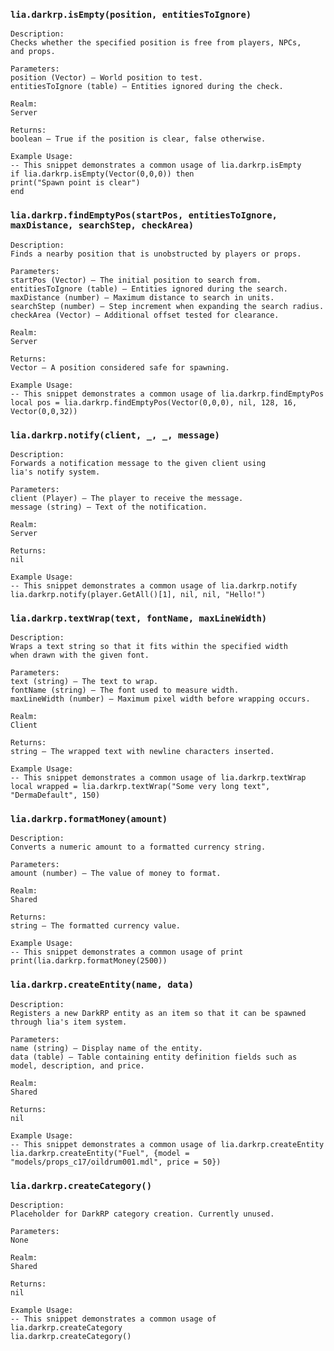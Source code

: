 ### `lia.darkrp.isEmpty(position, entitiesToIgnore)`

    
    Description:
    Checks whether the specified position is free from players, NPCs,
    and props.
    
    Parameters:
    position (Vector) – World position to test.
    entitiesToIgnore (table) – Entities ignored during the check.
    
    Realm:
    Server
    
    Returns:
    boolean – True if the position is clear, false otherwise.
    
    Example Usage:
    -- This snippet demonstrates a common usage of lia.darkrp.isEmpty
    if lia.darkrp.isEmpty(Vector(0,0,0)) then
    print("Spawn point is clear")
    end

### `lia.darkrp.findEmptyPos(startPos, entitiesToIgnore, maxDistance, searchStep, checkArea)`

    
    Description:
    Finds a nearby position that is unobstructed by players or props.
    
    Parameters:
    startPos (Vector) – The initial position to search from.
    entitiesToIgnore (table) – Entities ignored during the search.
    maxDistance (number) – Maximum distance to search in units.
    searchStep (number) – Step increment when expanding the search radius.
    checkArea (Vector) – Additional offset tested for clearance.
    
    Realm:
    Server
    
    Returns:
    Vector – A position considered safe for spawning.
    
    Example Usage:
    -- This snippet demonstrates a common usage of lia.darkrp.findEmptyPos
    local pos = lia.darkrp.findEmptyPos(Vector(0,0,0), nil, 128, 16, Vector(0,0,32))

### `lia.darkrp.notify(client, _, _, message)`

    
    Description:
    Forwards a notification message to the given client using
    lia's notify system.
    
    Parameters:
    client (Player) – The player to receive the message.
    message (string) – Text of the notification.
    
    Realm:
    Server
    
    Returns:
    nil
    
    Example Usage:
    -- This snippet demonstrates a common usage of lia.darkrp.notify
    lia.darkrp.notify(player.GetAll()[1], nil, nil, "Hello!")

### `lia.darkrp.textWrap(text, fontName, maxLineWidth)`

    
    Description:
    Wraps a text string so that it fits within the specified width
    when drawn with the given font.
    
    Parameters:
    text (string) – The text to wrap.
    fontName (string) – The font used to measure width.
    maxLineWidth (number) – Maximum pixel width before wrapping occurs.
    
    Realm:
    Client
    
    Returns:
    string – The wrapped text with newline characters inserted.
    
    Example Usage:
    -- This snippet demonstrates a common usage of lia.darkrp.textWrap
    local wrapped = lia.darkrp.textWrap("Some very long text", "DermaDefault", 150)

### `lia.darkrp.formatMoney(amount)`

    
    Description:
    Converts a numeric amount to a formatted currency string.
    
    Parameters:
    amount (number) – The value of money to format.
    
    Realm:
    Shared
    
    Returns:
    string – The formatted currency value.
    
    Example Usage:
    -- This snippet demonstrates a common usage of print
    print(lia.darkrp.formatMoney(2500))

### `lia.darkrp.createEntity(name, data)`

    
    Description:
    Registers a new DarkRP entity as an item so that it can be spawned
    through lia's item system.
    
    Parameters:
    name (string) – Display name of the entity.
    data (table) – Table containing entity definition fields such as
    model, description, and price.
    
    Realm:
    Shared
    
    Returns:
    nil
    
    Example Usage:
    -- This snippet demonstrates a common usage of lia.darkrp.createEntity
    lia.darkrp.createEntity("Fuel", {model = "models/props_c17/oildrum001.mdl", price = 50})

### `lia.darkrp.createCategory()`

    
    Description:
    Placeholder for DarkRP category creation. Currently unused.
    
    Parameters:
    None
    
    Realm:
    Shared
    
    Returns:
    nil
    
    Example Usage:
    -- This snippet demonstrates a common usage of lia.darkrp.createCategory
    lia.darkrp.createCategory()
